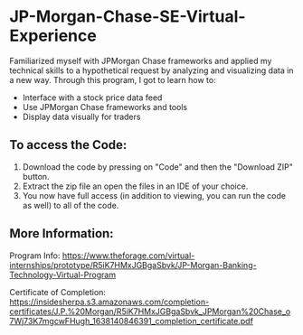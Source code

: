 # JP-Morgan-Chase-SE-Virtual-Experience

Familiarized myself with JPMorgan Chase frameworks and applied my technical skills to a hypothetical request by analyzing and visualizing data in a new way. Through this program, I got to learn how to:
* Interface with a stock price data feed
* Use JPMorgan Chase frameworks and tools
* Display data visually for traders

## To access the Code:

1) Download the code by pressing on "Code" and then the "Download ZIP" button.
2) Extract the zip file an open the files in an IDE of your choice.
3) You now have full access (in addition to viewing, you can run the code as well) to all of the code.

## More Information:

Program Info: https://www.theforage.com/virtual-internships/prototype/R5iK7HMxJGBgaSbvk/JP-Morgan-Banking-Technology-Virtual-Program

Certificate of Completion: https://insidesherpa.s3.amazonaws.com/completion-certificates/J.P.%20Morgan/R5iK7HMxJGBgaSbvk_JPMorgan%20Chase_o7Wj73K7mgcwFHugh_1638140846391_completion_certificate.pdf
